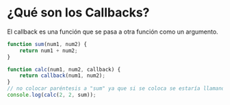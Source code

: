 # ¿Qué son los Callbacks?

El callback es una función que se pasa a otra función como un argumento.

```JavaScript
function sum(num1, num2) {
    return num1 + num2;
}

function calc(num1, num2, callback) {
    return callback(num1, num2);
}
// no colocar paréntesis a "sum" ya que si se coloca se estaría llamando directamente a la función y generaría un error.
console.log(calc(2, 2, sum));
```